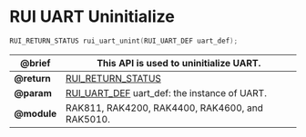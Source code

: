 # RUI UART Uninitialize

```c
RUI_RETURN_STATUS rui_uart_unint(RUI_UART_DEF uart_def);
```

| **@brief**  | This API is used to uninitialize UART.                                                                                                                |
| ----------- | ----------------------------------------------------------------------------------------------------------------------------------------------------- |
| **@return** | [RUI_RETURN_STATUS](https://doc.rakwireless.com/developer-tools/developer-tools/getting-started#rui_return_status)                                    |
| **@param**  | [RUI_UART_DEF](https://doc.rakwireless.com/developer-tools/developer-tools/rui-interface-general-format#rui_uart_def) uart_def: the instance of UART. |
| **@module** | RAK811, RAK4200, RAK4400, RAK4600, and RAK5010.                                                                                                       |
